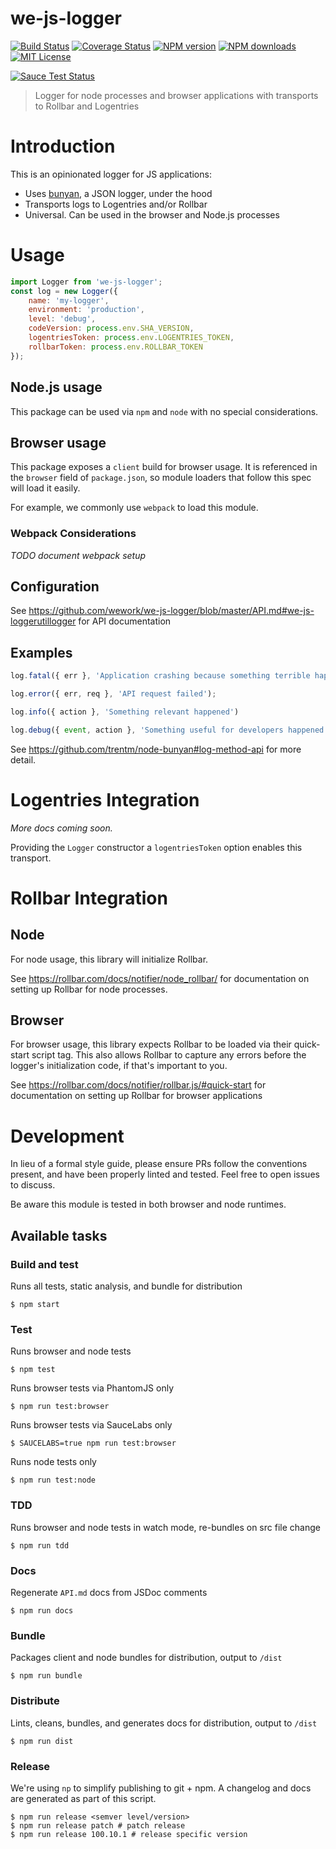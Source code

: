 we-js-logger
====================

[![Build Status][travis-image]][travis-url]
[![Coverage Status][coveralls-image]][coveralls-url]
[![NPM version][npm-version-image]][npm-url]
[![NPM downloads][npm-downloads-image]][npm-url]
[![MIT License][license-image]][license-url]

[![Sauce Test Status][saucelabs-image]][saucelabs-url]

>Logger for node processes and browser applications with transports to Rollbar and Logentries

# Introduction

This is an opinionated logger for JS applications:

- Uses [bunyan](https://github.com/trentm/node-bunyan), a JSON logger, under the hood
- Transports logs to Logentries and/or Rollbar
- Universal. Can be used in the browser and Node.js processes

# Usage

```js
import Logger from 'we-js-logger';
const log = new Logger({
    name: 'my-logger',
    environment: 'production',
    level: 'debug',
    codeVersion: process.env.SHA_VERSION,
    logentriesToken: process.env.LOGENTRIES_TOKEN,
    rollbarToken: process.env.ROLLBAR_TOKEN
});
```

## Node.js usage

This package can be used via `npm` and `node` with no special considerations.

## Browser usage

This package exposes a `client` build for browser usage. It is referenced in the `browser` field of `package.json`, so module loaders that follow this spec will load it easily.

For example, we commonly use `webpack` to load this module.

### Webpack Considerations

*TODO document webpack setup*

## Configuration

See https://github.com/wework/we-js-logger/blob/master/API.md#we-js-loggerutillogger for API documentation

## Examples

```js
log.fatal({ err }, 'Application crashing because something terrible happened.');

log.error({ err, req }, 'API request failed');

log.info({ action }, 'Something relevant happened')

log.debug({ event, action }, 'Something useful for developers happened');

```

See https://github.com/trentm/node-bunyan#log-method-api for more detail.

# Logentries Integration

*More docs coming soon.*

Providing the `Logger` constructor a `logentriesToken` option enables this transport.

# Rollbar Integration

## Node
For node usage, this library will initialize Rollbar.

See https://rollbar.com/docs/notifier/node_rollbar/ for documentation on setting up Rollbar for node processes.

## Browser
For browser usage, this library expects Rollbar to be loaded via their quick-start script tag. This also allows Rollbar to capture any errors before the logger's initialization code, if that's important to you.

See https://rollbar.com/docs/notifier/rollbar.js/#quick-start for documentation on setting up Rollbar for browser applications

# Development

In lieu of a formal style guide, please ensure PRs follow the conventions present, and have been properly linted and tested. Feel free to open issues to discuss.

Be aware this module is tested in both browser and node runtimes.

## Available tasks

### Build and test
Runs all tests, static analysis, and bundle for distribution
```shell
$ npm start
```

### Test
Runs browser and node tests
```shell
$ npm test
```

Runs browser tests via PhantomJS only
```shell
$ npm run test:browser
```

Runs browser tests via SauceLabs only
```shell
$ SAUCELABS=true npm run test:browser
```

Runs node tests only
```shell
$ npm run test:node
```

### TDD
Runs browser and node tests in watch mode, re-bundles on src file change
```shell
$ npm run tdd
```

### Docs
Regenerate `API.md` docs from JSDoc comments
```shell
$ npm run docs
```

### Bundle
Packages client and node bundles for distribution, output to `/dist`
```shell
$ npm run bundle
```

### Distribute
Lints, cleans, bundles, and generates docs for distribution, output to `/dist`
```shell
$ npm run dist
```

### Release
We're using `np` to simplify publishing to git + npm. A changelog and docs are generated as part of this script.

```shell
$ npm run release <semver level/version>
$ npm run release patch # patch release
$ npm run release 100.10.1 # release specific version
```



[npm-url]: https://npmjs.org/package/we-js-logger
[npm-version-image]: http://img.shields.io/npm/v/we-js-logger.svg?style=flat-square
[npm-downloads-image]: http://img.shields.io/npm/dm/we-js-logger.svg?style=flat-square

[coveralls-image]:https://coveralls.io/repos/github/wework/we-js-logger/badge.svg?branch=master
[coveralls-url]:https://coveralls.io/github/wework/we-js-logger?branch=master

[travis-url]:https://travis-ci.org/wework/we-js-logger
[travis-image]: https://travis-ci.org/wework/we-js-logger.svg?branch=master

[saucelabs-image]:https://saucelabs.com/browser-matrix/we-js-logger.svg
[saucelabs-url]:https://saucelabs.com/u/we-js-logger

[license-url]: LICENSE
[license-image]: http://img.shields.io/badge/license-MIT-000000.svg?style=flat-square

